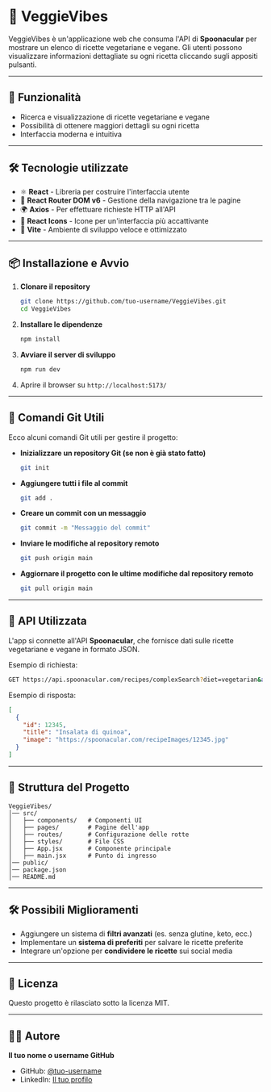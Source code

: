 # 🥦 VeggieVibes

VeggieVibes è un'applicazione web che consuma l'API di **Spoonacular** per mostrare un elenco di ricette vegetariane e vegane. Gli utenti possono visualizzare informazioni dettagliate su ogni ricetta cliccando sugli appositi pulsanti.

---

## 🚀 Funzionalità
- Ricerca e visualizzazione di ricette vegetariane e vegane
- Possibilità di ottenere maggiori dettagli su ogni ricetta
- Interfaccia moderna e intuitiva

---

## 🛠️ Tecnologie utilizzate
- ⚛️ **React** - Libreria per costruire l'interfaccia utente
- 🔄 **React Router DOM v6** - Gestione della navigazione tra le pagine
- 🌍 **Axios** - Per effettuare richieste HTTP all'API
- 🎨 **React Icons** - Icone per un'interfaccia più accattivante
- 🚀 **Vite** - Ambiente di sviluppo veloce e ottimizzato

---

## 📦 Installazione e Avvio
1. **Clonare il repository**
   ```sh
   git clone https://github.com/tuo-username/VeggieVibes.git
   cd VeggieVibes
   ```
2. **Installare le dipendenze**
   ```sh
   npm install
   ```
3. **Avviare il server di sviluppo**
   ```sh
   npm run dev
   ```
4. Aprire il browser su `http://localhost:5173/`

---

## 🔄 Comandi Git Utili
Ecco alcuni comandi Git utili per gestire il progetto:

- **Inizializzare un repository Git (se non è già stato fatto)**
  ```sh
  git init
  ```
- **Aggiungere tutti i file al commit**
  ```sh
  git add .
  ```
- **Creare un commit con un messaggio**
  ```sh
  git commit -m "Messaggio del commit"
  ```
- **Inviare le modifiche al repository remoto**
  ```sh
  git push origin main
  ```
- **Aggiornare il progetto con le ultime modifiche dal repository remoto**
  ```sh
  git pull origin main
  ```

---

## 📖 API Utilizzata
L'app si connette all'API **Spoonacular**, che fornisce dati sulle ricette vegetariane e vegane in formato JSON.

Esempio di richiesta:
```sh
GET https://api.spoonacular.com/recipes/complexSearch?diet=vegetarian&apiKey=TUO_API_KEY
```
Esempio di risposta:
```json
[
  {
    "id": 12345,
    "title": "Insalata di quinoa",
    "image": "https://spoonacular.com/recipeImages/12345.jpg"
  }
]
```

---

## 🔧 Struttura del Progetto
```
VeggieVibes/
│── src/
│   ├── components/   # Componenti UI
│   ├── pages/        # Pagine dell'app
│   ├── routes/       # Configurazione delle rotte
│   ├── styles/       # File CSS
│   ├── App.jsx       # Componente principale
│   ├── main.jsx      # Punto di ingresso
│── public/
│── package.json
│── README.md
```

---

## 🛠️ Possibili Miglioramenti
- Aggiungere un sistema di **filtri avanzati** (es. senza glutine, keto, ecc.)
- Implementare un **sistema di preferiti** per salvare le ricette preferite
- Integrare un'opzione per **condividere le ricette** sui social media

---

## 📝 Licenza
Questo progetto è rilasciato sotto la licenza MIT.

---

## 👨‍💻 Autore
**Il tuo nome o username GitHub**
- GitHub: [@tuo-username](https://github.com/tuo-username)
- LinkedIn: [Il tuo profilo](https://www.linkedin.com/in/tuo-profilo/)

